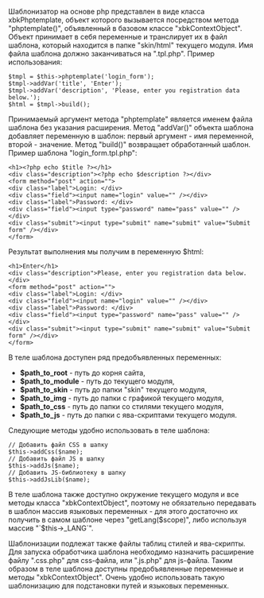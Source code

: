 Шаблонизатор на основе php представлен в виде класса xbkPhptemplate, объект которого вызывается посредством метода "phptemplate()", объявленный в базовом классе "xbkContextObject". Объект принимает в себя переменные и транслирует их в файл шаблона, который находится в папке "skin/html" текущего модуля. Имя файла шаблона должно заканчиваться на ".tpl.php". Пример использования:
```
$tmpl = $this->phptemplate('login_form');
$tmpl->addVar('title', 'Enter');
$tmpl->addVar('description', 'Please, enter you registration data below.');
$html = $tmpl->build();
```
Принимаемый аргумент метода "phptemplate" является именем файла шаблона без указания расширения. Метод "addVar()" объекта шаблона добавляет переменную в шаблон: первый аргумент - имя переменной, второй - значение. Метод "build()" возвращает обработанный шаблон.
Пример шаблона "login\_form.tpl.php":
```
<h1><?php echo $title ?></h1>
<div class="description"><?php echo $description ?></div>
<form method="post" action="">
<div class="label">Login: </div>
<div class="field"><input name="login" value="" /></div>
<div class="label">Password: </div>
<div class="field"><input type="password" name="pass" value="" /></div>
<div class="submit"><input type="submit" name="submit" value="Submit form" /></div>
</form>
```
Результат выполнения мы получим в переменную $html:
```
<h1>Enter</h1>
<div class="description">Please, enter you registration data below.</div>
<form method="post" action="">
<div class="label">Login: </div>
<div class="field"><input name="login" value="" /></div>
<div class="label">Password: </div>
<div class="field"><input type="password" name="pass" value="" /></div>
<div class="submit"><input type="submit" name="submit" value="Submit form" /></div>
</form>
```
В теле шаблона доступен ряд предобъявленных переменных:

  * **$path\_to\_root** - путь до корня сайта,
  * **$path\_to\_module** - путь до текущего модуля,
  * **$path\_to\_skin** - путь до папки "skin" текущего модуля,
  * **$path\_to\_img** - путь до папки с графикой текущего модуля,
  * **$path\_to\_css** - путь до папки со стилями текущего модуля,
  * **$path\_to\_js** - путь до папки с ява-скриптами текущего модуля.

Следующие методы удобно использовать в теле шаблона:
```
// Добавить файл CSS в шапку
$this->addCss($name);
// Добавить файл JS в шапку
$this->addJs($name);
// Добавить JS-библиотеку в шапку
$this->addJsLib($name);
```
В теле шаблона также доступно окружение текущего модуля и все методы класса "xbkContextObject", поэтому не обязательно передавать в шаблон массив языковых переменных - для этого достаточно их получить в самом шаблоне через "getLang($scope)", либо используя массив "`$this->_LANG`".

Шаблонизации подлежат также файлы таблиц стилей и ява-скрипты. Для запуска обработчика шаблона необходимо назначить расширение файлу ".css.php" для css-файла, или ".js.php" для js-файла. Таким образом в теле шаблона доступны предобъявленные переменные и методы "xbkContextObject". Очень удобно использовать такую шаблонизацию для подстановки путей и языковых переменных.